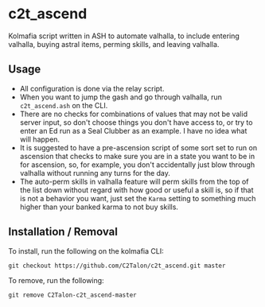 # c2t_ascend

Kolmafia script written in ASH to automate valhalla, to include entering valhalla, buying astral items, perming skills, and leaving valhalla.

## Usage

* All configuration is done via the relay script.
* When you want to jump the gash and go through valhalla, run `c2t_ascend.ash` on the CLI.
* There are no checks for combinations of values that may not be valid server input, so don't choose things you don't have access to, or try to enter an Ed run as a Seal Clubber as an example. I have no idea what will happen.
* It is suggested to have a pre-ascension script of some sort set to run on ascension that checks to make sure you are in a state you want to be in for ascension, so, for example, you don't accidentally just blow through valhalla without running any turns for the day.
* The auto-perm skills in valhalla feature will perm skills from the top of the list down without regard with how good or useful a skill is, so if that is not a behavior you want, just set the `Karma` setting to something much higher than your banked karma to not buy skills.

## Installation / Removal

To install, run the following on the kolmafia CLI:

`git checkout https://github.com/C2Talon/c2t_ascend.git master`

To remove, run the following:

`git remove C2Talon-c2t_ascend-master`

